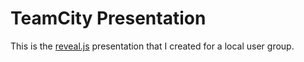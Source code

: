 # TeamCity Presentation

This is the [reveal.js](http://lab.hakim.se/reveal-js/#/) presentation that I created for a local user group.